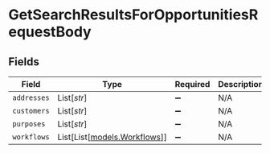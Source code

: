 # GetSearchResultsForOpportunitiesRequestBody


## Fields

| Field                                                  | Type                                                   | Required                                               | Description                                            |
| ------------------------------------------------------ | ------------------------------------------------------ | ------------------------------------------------------ | ------------------------------------------------------ |
| `addresses`                                            | List[*str*]                                            | :heavy_minus_sign:                                     | N/A                                                    |
| `customers`                                            | List[*str*]                                            | :heavy_minus_sign:                                     | N/A                                                    |
| `purposes`                                             | List[*str*]                                            | :heavy_minus_sign:                                     | N/A                                                    |
| `workflows`                                            | List[List[[models.Workflows](../models/workflows.md)]] | :heavy_minus_sign:                                     | N/A                                                    |